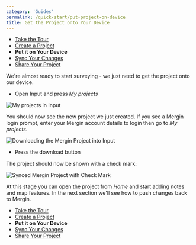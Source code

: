 ```yaml
---
category: 'Guides'
permalink: /quick-start/put-project-on-device
title: Get the Project onto Your Device
---
```


* [Take the Tour](/quick-start/take-the-tour)
* [Create a Project](/quick-start/create-project)
* **Put it on Your Device**
* [Sync Your Changes](/quick-start/sync-changes)
* [Share Your Project](/quick-start/share-project)

We're almost ready to start surveying - we just need to get the project onto 
our device.

* Open Input and press *My projects*

![My projects in Input](../images/my-projects.png)

You should now see the new project we just created. If you see a Mergin 
login prompt, enter your Mergin account details to login then go to *My projects*.

![Downloading the Mergin Project into Input](../images/download-mergin-project-onto-input.png)

* Press the download button

The project should now be shown with a check mark:

![Synced Mergin Project with Check Mark](../images/project-with-check-mark.png)

At this stage you can open the project from *Home* and start adding notes 
and map features. In the next section we'll see how to push changes back 
to Mergin.

* [Take the Tour](/quick-start/take-the-tour)
* [Create a Project](/quick-start/create-project)
* **Put it on Your Device**
* [Sync Your Changes](/quick-start/sync-changes)
* [Share Your Project](/quick-start/share-project)
